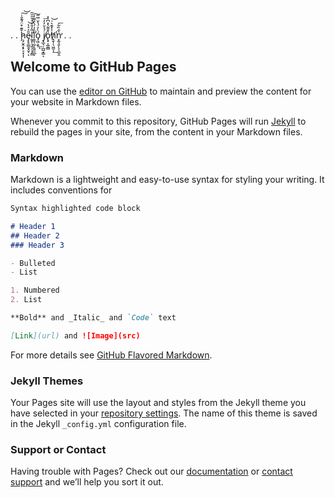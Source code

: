 





.
.
ḩ̷̡̬̯͙̙͔͓͎̩̌͊͒̈́͊̐̇͘͠͝e̴̡̙̥̳̯͙̬̜̎͐͛̔͝ͅl̰̥̹̘͍̗͎̗̳̅̒̎̒̒̆̆̆̃̕l̯̥̜̲̦̭͍̼̲̏̒́̀̏͌̒̕͠ͅó̡͖͕̱̀̓́̔̆̈̅͂͟ͅ j̸̞̲͉̦̲̺͙͇́̉̆̓̓͞ͅo̢̟͎̲͚̻̔̄͌͛̽͆̇̽̕h̸̞̬̹̖͖̫͎͐̽͊͛͗̕͟͝n͙̰͉̱̩̖̖̼̮̯͛̂̏͋̕͞
.
.










## Welcome to GitHub Pages

You can use the [editor on GitHub](https://github.com/ClevelandHighSchool/clevelandhighschool.github.io/edit/master/README.md) to maintain and preview the content for your website in Markdown files.

Whenever you commit to this repository, GitHub Pages will run [Jekyll](https://jekyllrb.com/) to rebuild the pages in your site, from the content in your Markdown files.

### Markdown

Markdown is a lightweight and easy-to-use syntax for styling your writing. It includes conventions for

```markdown
Syntax highlighted code block

# Header 1
## Header 2
### Header 3

- Bulleted
- List

1. Numbered
2. List

**Bold** and _Italic_ and `Code` text

[Link](url) and ![Image](src)
```

For more details see [GitHub Flavored Markdown](https://guides.github.com/features/mastering-markdown/).

### Jekyll Themes

Your Pages site will use the layout and styles from the Jekyll theme you have selected in your [repository settings](https://github.com/ClevelandHighSchool/clevelandhighschool.github.io/settings). The name of this theme is saved in the Jekyll `_config.yml` configuration file.

### Support or Contact

Having trouble with Pages? Check out our [documentation](https://help.github.com/categories/github-pages-basics/) or [contact support](https://github.com/contact) and we’ll help you sort it out.
